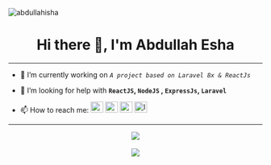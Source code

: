 <link rel="stylesheet" href="https://cdn.jsdelivr.net/gh/devicons/devicon@v2.11.0/devicon.min.css">

<p> <img src="https://komarev.com/ghpvc/?username=abdullahisha&show_icons=true&theme=gotham" alt="abdullahisha" /> </p>

<h1 align="center">Hi there 👋, I'm Abdullah Esha</h1>
<hr>

- 🔭 I’m currently working on *`A project based on Laravel 8x & ReactJs`*

- 🤔 I’m looking for help with **`ReactJS`, `NodeJS` , `ExpressJs`, `Laravel`**

- 📫 How to reach me: <a href="https://abdullahisha.github.io/"><img src="https://raw.githubusercontent.com/AbdullahIsha/AbdullahIsha/main/1084269.png" alt="website" width="25" height="22"></a> <a href="mailto:shahariaresha@gmail.com"><img src="https://upload.wikimedia.org/wikipedia/commons/7/7e/Gmail_icon_%282020%29.svg" alt="gmail" width="25" height="22"></a> <a href="https://www.facebook.com/shahriar.isha"><img src="https://cdn.worldvectorlogo.com/logos/facebook-3.svg" alt="facebook" width="25" height="22"></a> <a href="https://www.linkedin.com/in/AbdullahEsha/"><img src="https://cdn.worldvectorlogo.com/logos/linkedin-icon-2.svg" alt="linkedin" width="25" height="22"></a> 

<hr>

<div align="center">
<a href="https://github.com/abdullahisha">
    <img align="center" src="https://github-readme-stats.vercel.app/api/top-langs/?username=miwashutaro0611&&layout=compact&theme=dracula" />
</a>
</div>

<br>

<div align="center">
    <img align="center" src="https://github-readme-stats.vercel.app/api?username=abdullahisha&show_icons=true&theme=dracula" />
</div>
